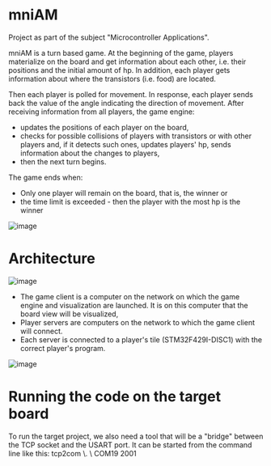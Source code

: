 # mniAM
Project as part of the subject "Microcontroller Applications".

mniAM is a turn based game. At the beginning of the game, players materialize on the board and get information about each other, i.e. their positions and the initial amount of hp. In addition, each player gets information about where the transistors (i.e. food) are located.

Then each player is polled for movement. In response, each player sends back the value of the angle indicating the direction of movement. After receiving information from all players, the game engine:
- updates the positions of each player on the board,
- checks for possible collisions of players with transistors or with other players and, if it detects such ones, updates players' hp, sends information about the changes   to players,
- then the next turn begins.

The game ends when:
- Only one player will remain on the board, that is, the winner or
- the time limit is exceeded - then the player with the most hp is the winner

![image](https://user-images.githubusercontent.com/57256517/183287410-b75a9e2c-086f-4c50-bb2d-cf2e083fbfd8.png)


# Architecture
![image](https://user-images.githubusercontent.com/57256517/183294488-758d2d2b-45c5-4140-9244-a37a64ef70b9.png)
- The game client is a computer on the network on which the game engine and visualization are launched. It is on this computer that the board view will be visualized,
- Player servers are computers on the network to which the game client will connect.
- Each server is connected to a player's tile (STM32F429I-DISC1) with the correct player's program.

![image](https://user-images.githubusercontent.com/57256517/183294574-a60e16fc-f75e-465d-b4f1-44918aefac75.png)

# Running the code on the target board
To run the target project, we also need a tool that will be a "bridge" between the TCP socket and the USART port.
It can be started from the command line like this:
tcp2com \\. \ COM19 2001
